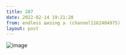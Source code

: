 ```yaml
---
title: 287
date: 2022-02-14 19:21:20
from: endless шизing ⍼ (channel1162404975)
layout: post
---
```


![image](photos/photo_13@14-02-2022_19-21-20.jpg)


